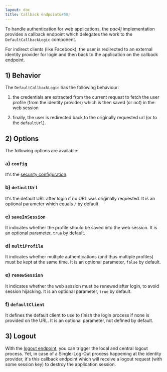 ```yaml
---
layout: doc
title: Callback endpoint&#58;
---
```


To handle authentication for web applications, the *pac4j* implementation provides a callback endpoint which delegates the work to the `DefaultCallbackLogic` component.

For indirect clients (like Facebook), the user is redirected to an external identity provider for login and then back to the application on the callback endpoint.


## 1) Behavior

The `DefaultCallbackLogic` has the following behaviour:

1. the credentials are extracted from the current request to fetch the user profile (from the identity provider) which is then saved (or not) in the web session

2. finally, the user is redirected back to the originally requested url (or to the `defaultUrl`).


## 2) Options

The following options are available:

### a) `config`

It's the [security configuration](config.html).

### b) `defaultUrl`

It's the default URL after login if no URL was originally requested. It is an optional parameter which equals `/` by default.

### c) `saveInSession`

It indicates whether the profile should be saved into the web session. It is an optional parameter, `true` by default.

### d) `multiProfile`

It indicates whether multiple authentications (and thus multiple profiles) must be kept at the same time. It is an optional parameter, `false` by default.

### e) `renewSession`

It indicates whether the web session must be renewed after login, to avoid session hijacking. It is an optional parameter, `true` by default.

### f) `defaultClient`

It defines the default client to use to finish the login process if none is provided on the URL. It is an optional parameter, not defined by default.


## 3) Logout

With the [logout endpoint](logout-endpoint.html), you can trigger the local and central logout process. Yet, in case of a Single-Log-Out process happening at the identity provider,
it's this callback endpoint which will receive a logout request (with some session key) to destroy the application session.
